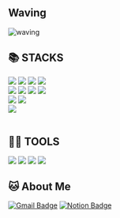 ## Waving <a id="waving">

![waving](https://capsule-render.vercel.app/api?type=waving&height=200&text=Waving!&fontAlign=80&fontAlignY=40&color=gradient)

<div><h2>📚 STACKS</h2></div>

<div>
    <img src="https://img.shields.io/badge/Java-ED8B00?style=for-the-badge&logo=openjdk&logoColor=white"> 
    <img src="https://img.shields.io/badge/spring-6DB33F?style=for-the-badge&logo=spring&logoColor=white">
    <img src="https://img.shields.io/badge/oracle-F80000?style=for-the-badge&logo=oracle&logoColor=white">
    <img src="https://img.shields.io/badge/MySQL-00000F?style=for-the-badge&logo=mysql&logoColor=white">
    <br> 
    <img src="https://img.shields.io/badge/html5-E34F26?style=for-the-badge&logo=html5&logoColor=white"> 
    <img src="https://img.shields.io/badge/css-1572B6?style=for-the-badge&logo=css3&logoColor=white"> 
    <img src="https://img.shields.io/badge/javascript-F7DF1E?style=for-the-badge&logo=javascript&logoColor=black"> 
    <img src="https://img.shields.io/badge/jquery-0769AD?style=for-the-badge&logo=jquery&logoColor=white">
    <br>
    <img src="https://img.shields.io/badge/bootstrap-7952B3?style=for-the-badge&logo=bootstrap&logoColor=white">
    <img src="https://img.shields.io/badge/apache tomcat-F8DC75?style=for-the-badge&logo=apachetomcat&logoColor=white">
    <br>
    <img src="https://img.shields.io/badge/git-F05032?style=for-the-badge&logo=git&logoColor=white">
    <br>
</div>
<br> 
<div><h2>💪🏼 TOOLS</h2></div>

<div>
    <img src="https://img.shields.io/badge/github-181717?style=for-the-badge&logo=github&logoColor=white">
    <img src="https://img.shields.io/badge/Visual Studio Code-007ACC?style=for-the-badge&logo=Visual Studio Code&logoColor=white"/>
    <img src="https://img.shields.io/badge/Eclipse IDE-2C2255?style=for-the-badge&logo=Eclipse IDE&logoColor=white"/>
    <img src="https://img.shields.io/badge/IntelliJ IDEA-000000?style=for-the-badge&logo=IntelliJ IDEA&logoColor=white"/>
</div>

<div><h2>🐱 About Me</h2></div>

[![Gmail Badge](https://img.shields.io/badge/Gmail-d14836?style=for-the-badge&logo=Gmail&logoColor=white&link=mailto:mkiopl01@gmail.com)](mkiopl01@gmail.com)
  [![Notion Badge](https://img.shields.io/badge/Notion-000000?style=for-the-badge&logo=Notion&logoColor=white&link=https://www.notion.so/9fbefdd5d9ec4b00962d338bd7a73d70?v=f1677ee554f947d8ad51ba7373cd4c2a&pvs=4)](https://www.notion.so/9fbefdd5d9ec4b00962d338bd7a73d70?v=f1677ee554f947d8ad51ba7373cd4c2a&pvs=4)
